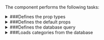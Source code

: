 The component performs the following tasks:

<details>
	<summary>###Defines the prop types

</summary>
* The categories

* The query variables

</details>

<details>
	<summary>###Defines the default props

</summary>
</details>

<details>
	<summary>###Defines the database query

</summary>
</details>

<details>
	<summary>###Loads categories from the database

</summary>
</details>

